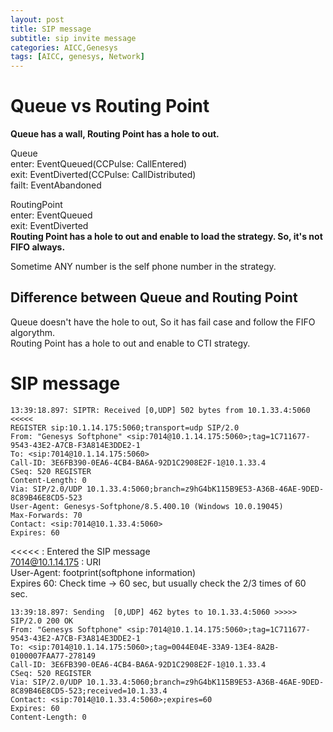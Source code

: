 ```yaml
---
layout: post
title: SIP message
subtitle: sip invite message
categories: AICC,Genesys
tags: [AICC, genesys, Network]
---
```

  
# Queue vs Routing Point  
**Queue has a wall, Routing Point has a hole to out.**  

Queue  
enter: EventQueued(CCPulse: CallEntered)  
exit: EventDiverted(CCPulse: CallDistributed)  
failt: EventAbandoned  
  
RoutingPoint  
enter: EventQueued  
exit: EventDiverted  
**Routing Point has a hole to out and enable to load the strategy. So, it's not FIFO always.**  
  
Sometime ANY number is the self phone number in the strategy.  
  
## Difference between Queue and Routing Point
Queue doesn't have the hole to out, So it has fail case and follow the FIFO algorythm.  
Routing Point has a hole to out and enable to CTI strategy.  
  
# SIP message
```
13:39:18.897: SIPTR: Received [0,UDP] 502 bytes from 10.1.33.4:5060 <<<<<
REGISTER sip:10.1.14.175:5060;transport=udp SIP/2.0
From: "Genesys Softphone" <sip:7014@10.1.14.175:5060>;tag=1C711677-9543-43E2-A7CB-F3A814E3DDE2-1
To: <sip:7014@10.1.14.175:5060>
Call-ID: 3E6FB390-0EA6-4CB4-BA6A-92D1C2908E2F-1@10.1.33.4
CSeq: 520 REGISTER
Content-Length: 0
Via: SIP/2.0/UDP 10.1.33.4:5060;branch=z9hG4bK115B9E53-A36B-46AE-9DED-8C89B46E8CD5-523
User-Agent: Genesys-Softphone/8.5.400.10 (Windows 10.0.19045)
Max-Forwards: 70
Contact: <sip:7014@10.1.33.4:5060>
Expires: 60
```  
<<<<< : Entered the SIP message  
7014@10.1.14.175 : URI  
User-Agent: footprint(softphone information)  
Expires 60: Check time -> 60 sec, but usually check the 2/3 times of 60 sec.  

```
13:39:18.897: Sending  [0,UDP] 462 bytes to 10.1.33.4:5060 >>>>>
SIP/2.0 200 OK
From: "Genesys Softphone" <sip:7014@10.1.14.175:5060>;tag=1C711677-9543-43E2-A7CB-F3A814E3DDE2-1
To: <sip:7014@10.1.14.175:5060>;tag=0044E04E-33A9-13E4-8A2B-0100007FAA77-278149
Call-ID: 3E6FB390-0EA6-4CB4-BA6A-92D1C2908E2F-1@10.1.33.4
CSeq: 520 REGISTER
Via: SIP/2.0/UDP 10.1.33.4:5060;branch=z9hG4bK115B9E53-A36B-46AE-9DED-8C89B46E8CD5-523;received=10.1.33.4
Contact: <sip:7014@10.1.33.4:5060>;expires=60
Expires: 60
Content-Length: 0
```  
